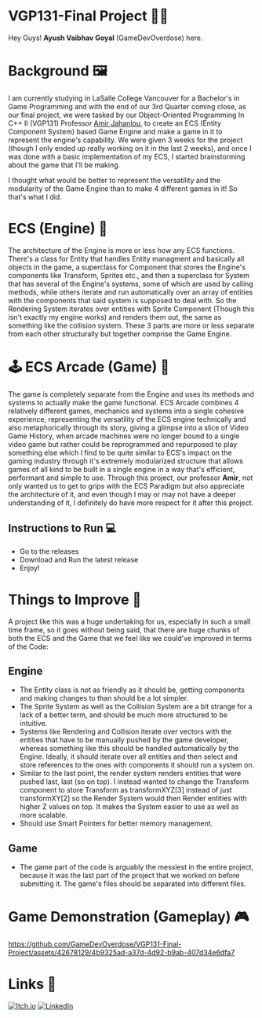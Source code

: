 # VGP131-Final Project 👨‍💻

Hey Guys! __Ayush Vaibhav Goyal__ (GameDevOverdose) here.



# Background 🖼️

I am currently studying in LaSalle College Vancouver for a Bachelor's in Game Programming and with the end of our 3rd Quarter coming close, as our final project, we were tasked by our Object-Oriented Programming In C++ II (VGP131) Professor [Amir Jahanlou](https://github.com/AmirJahan), to create an ECS (Entity Component System) based Game Engine and make a game in it to represent the engine's capability. We were given 3 weeks for the project (though I only ended up really working on it in the last 2 weeks), and once I was done with a basic implementation of my ECS, I started brainstorming about the game that I'll be making.

I thought what would be better to represent the versatility and the modularity of the Game Engine than to make 4 different games in it! So that's what I did.


# ECS (Engine) 🚂

The architecture of the Engine is more or less how any ECS functions. There's a class for Entity that handles Entity managment and basically all objects in the game, a superclass for Component that stores the Engine's components like Transform, Sprites etc., and then a superclass for System that has several of the Engine's systems, some of which are used by calling methods, while others iterate and run automatically over an array of entities with the components that said system is supposed to deal with. So the Rendering System iterates over entities with Sprite Component (Though this isn't exactly my engine works) and renders them out, the same as something like the collision system. These 3 parts are more or less separate from each other structurally but together comprise the Game Engine.


# 🕹️ ECS Arcade (Game) 👾

The game is completely separate from the Engine and uses its methods and systems to actually make the game functional. ECS Arcade combines 4 relatively different games, mechanics and systems into a single cohesive experience, representing the versatility of the ECS engine technically and also metaphorically through its story, giving a glimpse into a slice of Video Game History, when arcade machines were no longer bound to a single video game but rather could be reprogrammed and repurposed to play something else which I find to be quite similar to ECS's impact on the gaming industry through it's extremely modularized structure that allows games of all kind to be built in a single engine in a way that's efficient, performant and simple to use. Through this project, our professor __Amir__, not only wanted us to get to grips with the ECS Paradigm but also appreciate the architecture of it, and even though I may or may not have a deeper understanding of it, I definitely do have more respect for it after this project.


## Instructions to Run 💻

- Go to the releases
- Download and Run the latest release
- Enjoy!

# Things to Improve 🎯

A project like this was a huge undertaking for us, especially in such a small time frame, so it goes without being said, that there are huge chunks of both the ECS and the Game that we feel like we could've improved in terms of the Code:

## Engine

- The Entity class is not as friendly as it should be, getting components and making changes to than should be a lot simpler.
- The Sprite System as well as the Collision System are a bit strange for a lack of a better term, and should be much more structured to be intuitive.
- Systems like Rendering and Collision iterate over vectors with the entities that have to be manually pushed by the game developer, whereas something like this should be handled automatically by the Engine. Ideally, it should iterate over all entities and then  select and store references to the ones with components it should run a system on.
- Similar to the last point, the render system renders entities that were pushed last, last (so on top). I instead wanted to change the Transform component to store Transform as transformXYZ[3] instead of just transformXY[2] so the Render System would then Render entities with higher Z values on top. It makes the System easier to use as well as more scalable.
- Should use Smart Pointers for better memory management.

## Game

- The game part of the code is arguably the messiest in the entire project, because it was the last part of the project that we worked on before submitting it. The game's files should be separated into different files.


# Game Demonstration (Gameplay) 🎮

https://github.com/GameDevOverdose/VGP131-Final-Project/assets/42678129/4b9325ad-a37d-4d92-b9ab-407d34e6dfa7

# Links 🔗

[![Itch.io](https://img.shields.io/badge/itch.io-%23FF0B34.svg?logo=Itch.io&logoColor=white)](https://gamedevoverdose.itch.io/)  [![LinkedIn](https://img.shields.io/badge/Linkedin-%230077B5.svg?logo=linkedin&logoColor=white)](https://ca.linkedin.com/in/ayush-vaibhav-goyal-aa17952b6)

